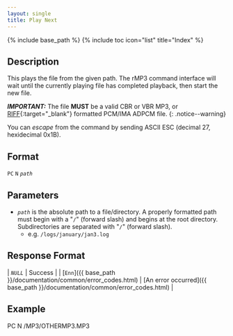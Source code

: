 ```yaml
---
layout: single
title: Play Next
---
```

{% include base_path %}
{% include toc icon="list" title="Index" %}

## Description

This plays the file from the given path.  The rMP3 command interface will wait until the currently playing file has completed playback, then start the new file.

***IMPORTANT:*** The file **MUST** be a valid CBR or VBR MP3, or [RIFF](http://en.wikipedia.org/wiki/RIFF){:target="_blank"} formatted PCM/IMA ADPCM file.
{: .notice--warning}

You can *escape* from the command by sending ASCII ESC (decimal 27, hexidecimal 0x1B).

## Format

`PC` `N` *`path`*

## Parameters

  * *`path`* is the absolute path to a file/directory.  A properly formatted path must begin with a "`/`" (forward slash) and begins at the root directory.  Subdirectories are separated with "`/`" (forward slash).
    * e.g. `/logs/january/jan3.log`

## Response Format

| *`NULL`* | Success |
| [`Enn`]({{ base_path }}/documentation/common/error_codes.html) | [An error occurred]({{ base_path }}/documentation/common/error_codes.html) |

## Example

<div class="wrap wrap_example wrap_monospace">
<div class="wrap wrap_host_command">PC N /MP3/OTHERMP3.MP3</div>
</div>
